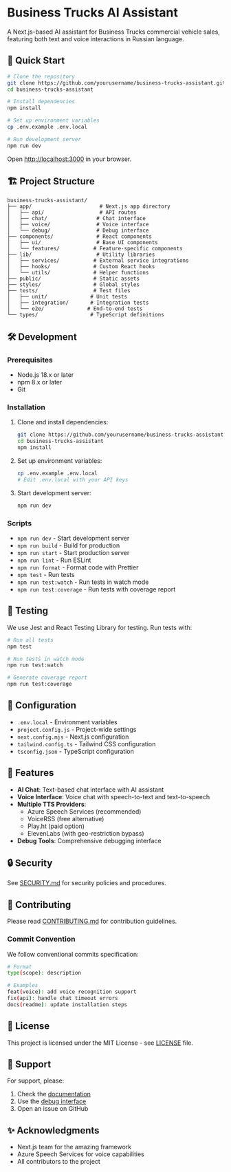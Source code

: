 # Business Trucks AI Assistant

A Next.js-based AI assistant for Business Trucks commercial vehicle sales, featuring both text and voice interactions in Russian language.

## 🚀 Quick Start

```bash
# Clone the repository
git clone https://github.com/yourusername/business-trucks-assistant.git
cd business-trucks-assistant

# Install dependencies
npm install

# Set up environment variables
cp .env.example .env.local

# Run development server
npm run dev
```

Open [http://localhost:3000](http://localhost:3000) in your browser.

## 🏗️ Project Structure

```
business-trucks-assistant/
├── app/                      # Next.js app directory
│   ├── api/                  # API routes
│   ├── chat/                # Chat interface
│   ├── voice/               # Voice interface
│   └── debug/               # Debug interface
├── components/              # React components
│   ├── ui/                  # Base UI components
│   └── features/           # Feature-specific components
├── lib/                     # Utility libraries
│   ├── services/           # External service integrations
│   ├── hooks/              # Custom React hooks
│   └── utils/              # Helper functions
├── public/                 # Static assets
├── styles/                 # Global styles
├── tests/                  # Test files
│   ├── unit/              # Unit tests
│   ├── integration/       # Integration tests
│   └── e2e/              # End-to-end tests
└── types/                 # TypeScript definitions
```

## 🛠️ Development

### Prerequisites

- Node.js 18.x or later
- npm 8.x or later
- Git

### Installation

1. Clone and install dependencies:
   ```bash
   git clone https://github.com/yourusername/business-trucks-assistant.git
   cd business-trucks-assistant
   npm install
   ```

2. Set up environment variables:
   ```bash
   cp .env.example .env.local
   # Edit .env.local with your API keys
   ```

3. Start development server:
   ```bash
   npm run dev
   ```

### Scripts

- `npm run dev` - Start development server
- `npm run build` - Build for production
- `npm run start` - Start production server
- `npm run lint` - Run ESLint
- `npm run format` - Format code with Prettier
- `npm test` - Run tests
- `npm run test:watch` - Run tests in watch mode
- `npm run test:coverage` - Run tests with coverage report

## 🧪 Testing

We use Jest and React Testing Library for testing. Run tests with:

```bash
# Run all tests
npm test

# Run tests in watch mode
npm run test:watch

# Generate coverage report
npm run test:coverage
```

## 🔧 Configuration

- `.env.local` - Environment variables
- `project.config.js` - Project-wide settings
- `next.config.mjs` - Next.js configuration
- `tailwind.config.ts` - Tailwind CSS configuration
- `tsconfig.json` - TypeScript configuration

## 🎯 Features

- **AI Chat**: Text-based chat interface with AI assistant
- **Voice Interface**: Voice chat with speech-to-text and text-to-speech
- **Multiple TTS Providers**:
  - Azure Speech Services (recommended)
  - VoiceRSS (free alternative)
  - Play.ht (paid option)
  - ElevenLabs (with geo-restriction bypass)
- **Debug Tools**: Comprehensive debugging interface

## 🔒 Security

See [SECURITY.md](SECURITY.md) for security policies and procedures.

## 👥 Contributing

Please read [CONTRIBUTING.md](CONTRIBUTING.md) for contribution guidelines.

### Commit Convention

We follow conventional commits specification:

```bash
# Format
type(scope): description

# Examples
feat(voice): add voice recognition support
fix(api): handle chat timeout errors
docs(readme): update installation steps
```

## 📄 License

This project is licensed under the MIT License - see [LICENSE](LICENSE) file.

## 🤝 Support

For support, please:

1. Check the [documentation](docs/)
2. Use the [debug interface](http://localhost:3000/debug)
3. Open an issue on GitHub

## ✨ Acknowledgments

- Next.js team for the amazing framework
- Azure Speech Services for voice capabilities
- All contributors to the project